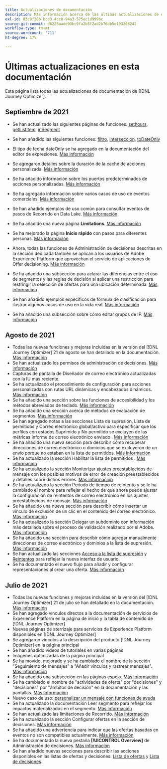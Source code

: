 ```yaml
---
title: Actualizaciones de documentación
description: Más información acerca de las últimas actualizaciones de documentación
exl-id: 83c8f206-bce3-4cc8-94a3-575ec1d999bc
source-git-commit: d6228aade93bc9fa2b5f2ad2b76db5e193208242
workflow-type: tm+mt
source-wordcount: '711'
ht-degree: 17%

---
```


# Últimas actualizaciones en esta documentación

Esta página lista todas las actualizaciones de documentación de [!DNL Journey Optimizer].

## Septiembre de 2021

* Se han actualizado las siguientes páginas de funciones: [sethours](https://experienceleague.adobe.com/docs/journeys/using/building-advanced-conditions-journeys/main-functions-journey/date/functionsethours.html), [getListItem](https://experienceleague.adobe.com/docs/journeys/using/building-advanced-conditions-journeys/main-functions-journey/list/functiongetlistitem.html), [inSegment](https://experienceleague.adobe.com/docs/journeys/using/building-advanced-conditions-journeys/main-functions-journey/adobe-experience-platform/functioninsegment.html)

* Se han añadido las siguientes funciones: [filtro](https://experienceleague.adobe.com/docs/journeys/using/building-advanced-conditions-journeys/main-functions-journey/list/functionfilter.html), [intersección](https://experienceleague.adobe.com/docs/journeys/using/building-advanced-conditions-journeys/main-functions-journey/list/functiontintersect.html), [toDateOnly](https://experienceleague.adobe.com/docs/journeys/using/building-advanced-conditions-journeys/main-functions-journey/conversion/functiontodateonly.html)

* El tipo de fecha dateOnly se ha agregado en la documentación del editor de expresiones. [Más información](https://experienceleague.adobe.com/docs/journeys/using/building-advanced-conditions-journeys/syntax/data-types.html?lang=en)

* Se agregaron detalles sobre la duración de la caché de acciones personalizada. [Más información](datasource/external-data-sources.md#section_wjp_nl5_nhb)

* Se ha añadido información sobre los puertos predeterminados de acciones personalizadas. [Más información](action/about-custom-action-configuration.md#url-configuration)

* Se ha agregado información sobre varios casos de uso de eventos comerciales. [Más información](event/about-creating-business.md#multiple-business-events)

* Se han añadido ejemplos de uso común para consultar eventos de pasos de Recorrido en Data Lake. [Más información](reports/query-examples.md)

* Se ha añadido una nueva página **Limitations**. [Más información](limitations.md)

* Se ha mejorado la página **Inicio rápido** con pasos para diferentes personas. [Más información](quick-start.md)

   <!--* Added a new section on how to define and personalize content for offers' representations. [Read more](offers/offer-library/creating-personalized-offers.md#content)-->

* Ahora, todas las funciones de Administración de decisiones descritas en la sección dedicada también se aplican a los usuarios de Adobe Experience Platform que aprovechan el servicio de aplicaciones de Offer decisioning. [Más información](offers/get-started/starting-offer-decisioning.md)

* Se ha añadido una subsección para aclarar las diferencias entre el uso de segmentos y las reglas de decisión al aplicar una restricción para restringir la selección de ofertas para una ubicación determinada. [Más información](offers/offer-activities/create-offer-activities.md#segments-vs-decision-rules)

* Se han añadido ejemplos específicos de fórmula de clasificación para ilustrar algunos casos de uso en la vida real. [Más información](offers/offer-library/create-ranking-formulas.md#ranking-formula-examples)

* Se ha añadido una subsección sobre cómo editar grupos de IP. [Más información](configuration/ip-pools.md#edit-ip-pool)

## Agosto de 2021

* Todas las nuevas funciones y mejoras incluidas en la versión del [!DNL Journey Optimizer] 21 de agosto se han detallado en la documentación. [Más información](release-notes.md)
* Se han actualizado los permisos de administración de decisiones. [Más información](administration/ootb-product-profiles.md)
* Capturas de pantalla de Diseñador de correo electrónico actualizadas con la IU más reciente.
* Se ha actualizado el procedimiento de configuración para acciones personalizadas con rutas URL dinámicas y encabezados dinámicos. [Más información](action/about-custom-action-configuration.md#url-configuration)
* Se ha añadido una sección sobre las funciones de accesibilidad y los métodos abreviados de teclado. [Más información](user-interface.md#accessibility)
* Se ha añadido una sección acerca de métodos de evaluación de segmentos. [Más información](segment/about-segments.md#evaluation-method-in-journey-optimizer)
* Se han agregado notas a las secciones Lista de supresión, Lista de permitidos y Correo electrónico global/activo para especificar que los perfiles con estados Suprimido y No permitido se excluyen de las métricas Informe de correo electrónico enviado . [Más información](reports/email-global-report.md)
* Se ha añadido una nueva sección para describir cómo recuperar direcciones de correo electrónico o dominios que se excluyeron de un envío porque no estaban en la lista de permitidos. [Más información](allow-list.md#reporting)
* Se ha actualizado la sección Habilitar la lista de permitidos . [Más información](allow-list.md#enable-allow-list)
* Se ha actualizado la sección Monitorizar ajustes preestablecidos de mensaje con los posibles motivos de error de creación preestablecidos y detalles sobre dichos errores. [Más información](configuration/message-presets.md#monitor-message-presets)
* Se ha actualizado la sección Periodo de tiempo de reintento y se le ha cambiado el nombre para reflejar el hecho de que ahora puede ajustar la configuración de reintentos de correo electrónico en los ajustes preestablecidos de mensaje. [Más información](configuration/retries.md#retry-duration)
* Se ha añadido una nueva sección para describir cómo insertar un vínculo de exclusión de un clic en el contenido del correo electrónico. [Más información](message-tracking.md#one-click-opt-out-link)
* Se ha actualizado la sección Delegar un subdominio con información más detallada sobre el proceso de validación realizado por el Adobe. [Más información](configuration/delegate-subdomain.md#subdomain-validation)
* Se ha añadido una sección para describir cómo agregar manualmente direcciones de correo electrónico y dominios a la lista de supresión. [Más información](configuration/manage-suppression-list.md#add-addresses-and-domains)
* Se han actualizado las secciones [Acceso a la lista de supresión](configuration/manage-suppression-list.md#access-suppression-list) y [Reintentos](configuration/retries.md) para reflejar la nueva interfaz de usuario.
* Se ha documentado el nuevo flujo para añadir y configurar representaciones al crear una oferta. [Más información](offers/offer-library/creating-personalized-offers.md#representations)


## Julio de 2021

* Todas las nuevas funciones y mejoras incluidas en la versión del [!DNL Journey Optimizer] 21 de julio se han detallado en la documentación. [Más información](release-notes.md)
* Se han agregado vínculos directos a la documentación de servicios de Experience Platform en la página de inicio y la tabla de contenido de [!DNL Journey Optimizer]
* Nuevas páginas de aterrizaje para servicios de Experience Platform disponibles en [!DNL Journey Optimizer]
* Se agregaron vínculos a la descripción del producto [!DNL Journey Optimizer] en la página principal
* Se han añadido vídeos de tutoriales en varias páginas
* Imágenes optimizadas de la página principal
* Se ha movido, mejorado y se ha cambiado el nombre de la sección &quot;Seguimiento de mensajes&quot; a &quot;Añadir vínculos y rastrear mensajes&quot;. [Más información](message-tracking.md)
* Se ha añadido una subsección en las páginas espejo. [Más información](message-tracking.md#mirror-page)
* Se ha cambiado el nombre de &quot;actividades de oferta&quot; por &quot;decisiones&quot; y &quot;decisiones&quot; por &quot;ámbitos de decisión&quot; en la documentación y las pantallas. [Más información](offers/get-started/starting-offer-decisioning.md)
* Nuevo caso de uso: [personalizar un mensaje con funciones de ayuda](personalization/personalization-use-case-helper-functions.md)
* Se ha actualizado la documentación Leer segmento para reflejar los impactos materializados en el segmento. [Más información](building-journeys/read-segment.md)
* Se han actualizado las limitaciones de Recorrido. [Más información](limitations.md)
* Se ha actualizado la sección Configurar ofertas en la sección de decisiones. [Más información](offers/offer-activities/configure-offer-selection.md)
* Se ha añadido una advertencia para indicar que las ofertas basadas en eventos no son compatibles actualmente. [Más información](offers/offer-library/creating-personalized-offers.md#eligibility)
* Se ha documentado la nueva pestaña **[!UICONTROL Overview]** de Administración de decisiones. [Más información](offers/get-started/user-interface.md#overview)
* Se han añadido nuevas secciones para describir las acciones disponibles en las listas de ofertas y decisiones: [Lista de ofertas](offers/offer-library/creating-personalized-offers.md#offer-list) y [Lista de decisiones](offers/offer-activities/create-offer-activities.md#decision-list).
